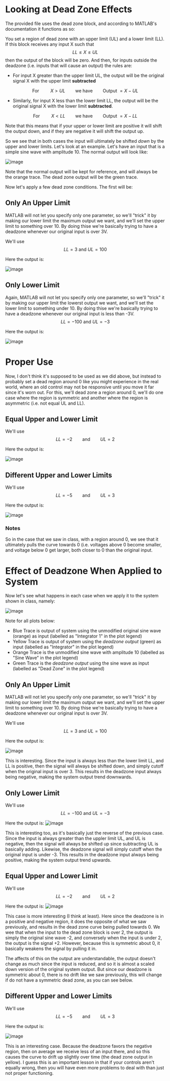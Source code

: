 # Looking at Dead Zone Effects

The provided file uses the dead zone block, and according to MATLAB's documentation it functions as so:

You set a region of dead zone with an upper limit (UL) and a lower limit (LL). If this block receives any input X such that
$$LL\leq X \leq UL$$
then the output of the block will be zero. And then, for inputs outside the deadzone (i.e. inputs that will cause an output) the rules are:

- For input X greater than the upper limit UL, the output will be the original signal X with the upper limit **subtracted**

$$ \text{For }\hspace{2em} X > UL \hspace{2em}\text{we have}\hspace{2em} \text{Output }= X - UL$$

- Similarly, for input X less than the lower limit LL, the output will be the original signal X with the lower limit **subtracted**.

$$ \text{For }\hspace{2em} X < LL \hspace{2em}\text{we have}\hspace{2em} \text{Output }= X - LL$$

Note that this means that if your upper or lower limit are positive it will shift the output down, and if they are negative it will shift the output up.

So we see that in both cases the input will ultimately be shifted *down* by the upper and lower limits. Let's look at an example. Let's have an input that is a simple sine wave with amplitude 10. The normal output will look like:

![image](https://user-images.githubusercontent.com/84261577/225808070-cbd203d3-ee91-4bdf-a6da-94a9fcbf4791.png)

Note that the normal output will be kept for reference, and will always be the orange trace. The dead zone output will be the green trace.

Now let's apply a few dead zone conditions. The first will be:

## Only An Upper Limit

MATLAB will not let you specify only one parameter, so we'll "trick" it by making our lower limit the maximum output we want, and we'll set the upper limit to something over 10. By doing thise we're basically trying to have a deadzone whenever our original input is over 3V.

We'll use 
$$LL = 3 \text{ and }UL=100$$

Here the output is:

![image](https://user-images.githubusercontent.com/84261577/225808946-3d8d964f-cf6a-44c2-96ad-c9e56f888c34.png)


## Only Lower Limit
Again, MATLAB will not let you specify only one parameter, so we'll "trick" it by making our upper limit the lowerst output we want, and we'll set the lower limit to something under 10. By doing thise we're basically trying to have a deadzone whenever our original input is less than -3V.
$$LL = -100 \text{ and }UL=-3$$

Here the output is:

![image](https://user-images.githubusercontent.com/84261577/225809411-8516d27b-ea35-4e26-b3bc-fc43f5eeb103.png)


# Proper Use

Now, I don't think it's supposed to be used as we did above, but instead to probably set a dead region around 0 like you might experience in the real world, where an old control may not be responsive until you move it far since it's worn out. For this, we'll dead zone a region around 0, we'll do one case where the region is symmetric and another where the region is asymmetric (i.e. not equal UL and LL).

## Equal Upper and Lower Limit

We'll use 
$$LL =-2\hspace{2em}\text{and}\hspace{2em}UL = 2$$

Here the output is:

![image](https://user-images.githubusercontent.com/84261577/225809518-60b82b58-4f5c-41bd-851a-10de7e0d47da.png)


## Different Upper and Lower Limits


We'll use 
$$LL =-5\hspace{2em}\text{and}\hspace{2em}UL = 3$$

Here the output is:

![image](https://user-images.githubusercontent.com/84261577/225809738-82ef66cd-1fd8-45f5-a834-cc5b6a59efef.png)

### Notes

So in the case that we saw in class, with a region around 0, we see that it ultimately pulls the curve towards 0 (i.e. voltages above 0 become smaller, and voltage below 0 get larger, both closer to 0 than the original input.


# Effect of Deadzone When Applied to System

Now let's see what happens in each case when we apply it to the system shown in class, namely:

![image](https://user-images.githubusercontent.com/84261577/225810083-52680572-38f3-48d2-904c-f855f0155d05.png)

Note for all plots below:
- Blue Trace is output of system using the unmodified original sine wave (orange) as input (labelled as "Integrator 1" in the plot legend)
- Yellow Trace is output of system using the *deadzone output* (green) as input (labelled as "Integrator" in the plot legend)
- Orange Trace is the unmodified sine wave with amplitude 10 (labelled as "Sine Wave" in the plot legend)
- Green Trace is the *deadzone output* using the sine wave as input (labelled as "Dead Zone" in the plot legend)

## Only An Upper Limit

MATLAB will not let you specify only one parameter, so we'll "trick" it by making our lower limit the maximum output we want, and we'll set the upper limit to something over 10. By doing thise we're basically trying to have a deadzone whenever our original input is over 3V.

We'll use 
$$LL = 3 \text{ and }UL=100$$

Here the output is:

![image](https://user-images.githubusercontent.com/84261577/225810627-af7f700d-1ab7-4fe7-a919-20955a3726e1.png)

This is interesting. Since the input is always less than the lower limit LL, and LL is positive, then the signal will always be shifted down, and simply cutoff when the original input is over 3. This results in the deadzone input always being negative, making the system output trend downwards.


## Only Lower Limit

We'll use 
$$LL = -100 \text{ and }UL=-3$$

Here the output is:
![image](https://user-images.githubusercontent.com/84261577/225810687-e37a936a-d7fb-40ff-8464-731eb4d166f1.png)

This is interesting too, as it's basically just the reverse of the previous case. Since the input is always greater than the uppler limit UL, and UL is negative, then the signal will always be shifted up since subtracting UL is basically adding. Likewise, the deadzone signal will simply cutoff when the original input is under -3. This results in the deadzone input always being positive, making the system output trend upwards.

## Equal Upper and Lower Limit

We'll use 
$$LL =-2\hspace{2em}\text{and}\hspace{2em}UL = 2$$

Here the output is:
![image](https://user-images.githubusercontent.com/84261577/225810736-0b5208fe-3eac-482a-8a2e-3862626ec47d.png)

This case is more interesting (I think at least). Here since the deadzone is in a positive and negative region, it does the opposite of what we saw previously, and results in the dead zone curve being pulled towards 0. We wee that when the input to the dead zone block is over 2, the output is simply the original sine wave -2, and conversely when the input is under 2, the output is the signal +2. However, because this is symmetric about 0, it basically weakens the signal by pulling it in.

The affects of this on the output are understandable, the output doesn't change as much since the input is reduced, and so it is almost a scaled down version of the original system output. But since our deadzone is symmetric about 0, there is no drift like we saw previously, this will change if do not have a symmetric dead zone, as you can see below.

## Different Upper and Lower Limits


We'll use 
$$LL =-5\hspace{2em}\text{and}\hspace{2em}UL = 3$$

Here the output is:

![image](https://user-images.githubusercontent.com/84261577/225810965-a6a7a914-d7cd-486b-9ce2-ae0543ac73c0.png)

This is an interesting case. Because the deadzone favors the negative region, then on average we receive less of an input there, and so this causes the curve to drift up slightly over time (the dead zone output in yellow). I guess this is an important lesson in that if your controls aren't equally wrong, then you will have even more problems to deal with than just not proper functioning. 
